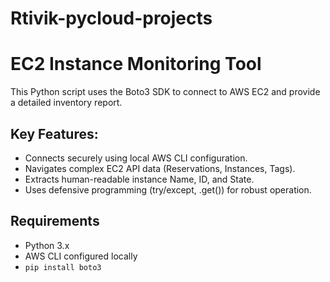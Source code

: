 # Rtivik-pycloud-projects

# EC2 Instance Monitoring Tool

This Python script uses the Boto3 SDK to connect to AWS EC2 and provide a detailed inventory report.

## Key Features:
- Connects securely using local AWS CLI configuration.
- Navigates complex EC2 API data (Reservations, Instances, Tags).
- Extracts human-readable instance Name, ID, and State.
- Uses defensive programming (try/except, .get()) for robust operation.

## Requirements
- Python 3.x
- AWS CLI configured locally
- `pip install boto3`
